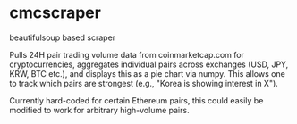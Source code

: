 # cmcscraper

beautifulsoup based scraper

Pulls 24H pair trading volume data from coinmarketcap.com for cryptocurrencies, aggregates individual pairs across exchanges (USD, JPY, KRW, BTC etc.), and displays this as a pie chart via numpy. This allows one to track which pairs are strongest (e.g., "Korea is showing interest in X").

Currently hard-coded for certain Ethereum pairs, this could easily be modified to work for arbitrary high-volume pairs. 
